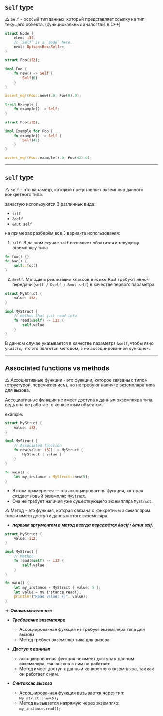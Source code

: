 ## `Self` type

$\triangle$ `Self` - особый тип данных, который представляет ссылку на тип текущего объекта. (функциональный аналог this в C++)


```Rust
struct Node {
    elem: i32,
    // `Self` is a `Node` here.
    next: Option<Box<Self>>,
}
```


```Rust
struct Foo(i32);

impl Foo {
    fn new() -> Self {
        Self(0)
    }
}

assert_eq!(Foo::new().0, Foo(0).0);
```

 
```Rust
trait Example {
    fn example() -> Self;
}

struct Foo(i32);

impl Example for Foo {
    fn example() -> Self {
        Self(42)
    }
}

assert_eq!(Foo::example().0, Foo(42).0);
```


---

## `self` type

$\triangle$ `self` - это параметр, который представляет экземпляр данного конкретного типа.


зачастую используются 3 различных вида:

- `self`
- `&self`
- `&mut self`


на примерах разберём все 3 варианта использования:

1. `self`. В данном случае `self` позволяет обратится к текущему экземпляру типа

```Rust
fn foo() {}
fn bar() {
    self::foo()
}
```



2. `&self`. Методы в реализации классов в языке Rust требуют явной передачи (`self / &self / &mut self`) в качестве первого параметра. 

   
```Rust
struct MyStruct {
    value: i32,
}

impl MyStruct {
    // method that just read info
    fn read(&self) -> i32 {
        self.value
    }
}
```

В данном случае указывается в качестве параметра `&self`, чтобы явно указать, что это является методом, а не ассоциированной функцией.

---

## Associated functions vs methods 

$\triangle$ Ассоциативные функции - это функции, которое связаны с типом (структурой, перечислением), но не требуют наличие экземпляра типа для вызова.

Ассоциативные функции не имеет доступа к данным экземпляра типа, ведь она не работает с конкретным объектом.

example:

```Rust
struct MyStruct {
    value: i32,
}

impl MyStruct {
    // Associated function
    fn new(value: i32) -> MyStruct {
        MyStruct { value }
    }
}

fn main() {
    let my_instance = MyStruct::new(5);
}
```

- В этом примере `new` — это ассоциированная функция, которая создает новый экземпляр `MyStruct`. 
- Она не требует наличия уже существующего экземпляра `MyStruct`.



$\triangle$ Метод - это функция, которая связана с конкретным экземпляром типа и имеет доступ к данным этого экземпляра. 

- ***первым аргументом в метод всегда передаётся &self / &mut self.***


```Rust
struct MyStruct {
    value: i32,
}

impl MyStruct {
    // Method
    fn read(&self) -> i32 {
        self.value
    }
}

fn main() {
    let my_instance = MyStruct { value: 5 };
    let value = my_instance.read();
    println!("Read value: {}", value);
}
```


=> ***Основные отличия:***

- ***Требование экземпляра***
	- Ассоциированная функция не требует экземпляра типа для вызова
	- Метод требует экземпляр типа для вызова

- ***Доступ к данным***
	- ассоциированная функция не имеет доступа к данным экземпляра, так как она с ним не работает
	- Метод имеет доступ к данным конкретного экземпляра, так как он работает с ним.

- ***Синтаксис вызова***
	- Ассоциированная функция вызывается через тип: ```My_struct::new(5);```
	- Метод вызывается напрямую через экземпляр:
	  ```my_instance.read();```
